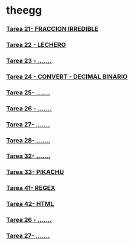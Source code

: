# theegg


### [Tarea 21- FRACCION IRREDIBLE](https://github.com/zumaia/theegg/tree/master/tarea_21)
### [Tarea 22 - LECHERO](https://github.com/zumaia/theegg/tree/master/tarea_22)
### [Tarea 23 - .......](https://github.com/zumaia/theegg/tree/master/tarea_23)
### [Tarea 24 - CONVERT - DECIMAL BINARIO](https://github.com/zumaia/theegg/tree/master/tarea_24)
### [Tarea 25- .......](https://github.com/zumaia/theegg/tree/master/tarea_25)
### [Tarea 26 - .......](https://github.com/zumaia/theegg/tree/master/tarea_26)
### [Tarea 27- .......](https://github.com/zumaia/theegg/tree/master/tarea_27)
### [Tarea 28- .......](https://github.com/zumaia/theegg/tree/master/tarea_28)
### [Tarea 32- .......](https://github.com/zumaia/theegg/tree/master/tarea_32)
### [Tarea 33- PIKACHU](https://github.com/zumaia/theegg/tree/master/tarea_33)
### [Tarea 41- REGEX](https://github.com/zumaia/theegg/tree/master/tarea_41)
### [Tarea 42- HTML](https://github.com/zumaia/theegg/tree/master/tarea_42)
### [Tarea 26 - .......](https://github.com/zumaia/theegg/tree/master/tarea_26)
### [Tarea 27- .......](https://github.com/zumaia/theegg/tree/master/tarea_27)
